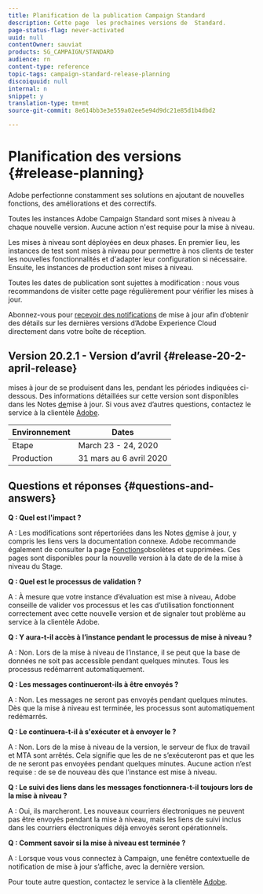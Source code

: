 ```yaml
---
title: Planification de la publication Campaign Standard
description: Cette page  les prochaines versions de  Standard.
page-status-flag: never-activated
uuid: null
contentOwner: sauviat
products: SG_CAMPAIGN/STANDARD
audience: rn
content-type: reference
topic-tags: campaign-standard-release-planning
discoiquuid: null
internal: n
snippet: y
translation-type: tm+mt
source-git-commit: 8e614bb3e3e559a02ee5e94d9dc21e85d1b4dbd2

---
```



# Planification des versions {#release-planning}

Adobe perfectionne constamment ses solutions en ajoutant de nouvelles fonctions, des améliorations et des correctifs.

Toutes les instances Adobe Campaign Standard sont mises à niveau à chaque nouvelle version. Aucune action n&#39;est requise pour la mise à niveau.

Les mises à niveau sont déployées en deux phases. En premier lieu, les instances de test sont mises à niveau pour permettre à nos clients de tester les nouvelles fonctionnalités et d&#39;adapter leur configuration si nécessaire. Ensuite, les instances de production sont mises à niveau.

Toutes les dates de publication sont sujettes à modification : nous vous recommandons de visiter cette page régulièrement pour vérifier les mises à jour.

Abonnez-vous pour [recevoir des notifications](https://www.adobe.com/subscription/priority-product-update.html) de mise à jour afin d’obtenir des détails sur les dernières versions d’Adobe Experience Cloud directement dans votre boîte de réception.

## Version 20.2.1 - Version d’avril {#release-20-2-april-release}

  mises à jour de se produisent dans les, pendant les périodes indiquées ci-dessous. Des informations détaillées sur cette version sont disponibles dans les Notes [de](../../rn/using/release-notes.md)mise à jour. Si vous avez d’autres questions, contactez le service à la clientèle [Adobe](https://support.neolane.net/webApp/extranetLogin).

<table> 
 <thead> 
  <tr> 
   <th> Environnement<br /> </th> 
   <th> Dates <br /> </th> 
  </tr> 
 </thead> 
 <tbody> 
  <tr> 
   <td> Etape<br /> </td> 
   <td> March 23 - 24, 2020<br /> </td> 
  </tr> 
  <tr> 
   <td> Production<br /> </td> 
   <td> 31 mars au 6 avril 2020<br /> </td> 
  </tr> 
 </tbody> 
</table>



## Questions et réponses {#questions-and-answers}

**Q : Quel est l&#39;impact ?**

A : Les modifications sont répertoriées dans les Notes [de](../../rn/using/release-notes.md)mise à jour, y compris les liens vers la documentation connexe. Adobe recommande également de consulter la page [Fonctions](https://helpx.adobe.com/campaign/kb/acs-deprecated-and-removed-features.html)obsolètes et supprimées. Ces pages sont disponibles pour la nouvelle version à la date de  de la mise à niveau  du Stage.

**Q : Quel est le processus de validation ?**

A : À mesure que votre instance d’évaluation est mise à niveau, Adobe conseille de valider vos processus et les cas d’utilisation fonctionnent correctement avec cette nouvelle version et de signaler tout problème au service à la clientèle [](https://support.neolane.net/webApp/extranetLogin)Adobe.

**Q : Y aura-t-il accès à l’instance pendant le processus de mise à niveau ?**

A : Non. Lors de la mise à niveau de l’instance, il se peut que la base de données ne soit pas accessible pendant quelques minutes. Tous les processus redémarrent automatiquement.

**Q : Les messages continueront-ils à être envoyés ?**

A : Non. Les messages ne seront pas envoyés pendant quelques minutes. Dès que la mise à niveau est terminée, les processus sont automatiquement redémarrés.

**Q : Le continuera-t-il à s&#39;exécuter et à envoyer le  ?**

A : Non. Lors de la mise à niveau de la version, le serveur de flux de travail et MTA sont arrêtés. Cela signifie que les  de ne s’exécuteront pas et que les  de ne seront pas envoyées pendant quelques minutes. Aucune action n’est requise :  de se de nouveau dès que l’instance est mise à niveau.

**Q : Le suivi des liens dans les messages fonctionnera-t-il toujours lors de la mise à niveau ?**

A : Oui, ils marcheront. Les nouveaux courriers électroniques ne peuvent pas être envoyés pendant la mise à niveau, mais les liens de suivi inclus dans les courriers électroniques déjà envoyés seront opérationnels.

**Q : Comment savoir si la mise à niveau est terminée ?**

A : Lorsque vous vous connectez à Campaign, une fenêtre contextuelle de notification de mise à jour s’affiche, avec la dernière version.

Pour toute autre question, contactez le service à la clientèle [Adobe](https://support.neolane.net/webApp/extranetLogin).